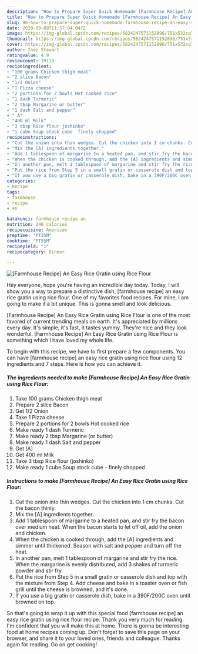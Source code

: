 ```yaml
---
description: "How to Prepare Super Quick Homemade [Farmhouse Recipe] An Easy Rice Gratin using Rice Flour"
title: "How to Prepare Super Quick Homemade [Farmhouse Recipe] An Easy Rice Gratin using Rice Flour"
slug: 96-how-to-prepare-super-quick-homemade-farmhouse-recipe-an-easy-rice-gratin-using-rice-flour
date: 2020-09-09T11:57:04.047Z
image: https://img-global.cpcdn.com/recipes/5824247571152896/751x532cq70/farmhouse-recipe-an-easy-rice-gratin-using-rice-flour-recipe-main-photo.jpg
thumbnail: https://img-global.cpcdn.com/recipes/5824247571152896/751x532cq70/farmhouse-recipe-an-easy-rice-gratin-using-rice-flour-recipe-main-photo.jpg
cover: https://img-global.cpcdn.com/recipes/5824247571152896/751x532cq70/farmhouse-recipe-an-easy-rice-gratin-using-rice-flour-recipe-main-photo.jpg
author: Inez Stewart
ratingvalue: 4.9
reviewcount: 39118
recipeingredient:
- "100 grams Chicken thigh meat"
- "2 slice Bacon"
- "1/2 Onion"
- "1 Pizza cheese"
- "2 portions for 2 bowls Hot cooked rice"
- "1 dash Turmeric"
- "2 tbsp Margarine or butter"
- "1 dash Salt and pepper"
- " A"
- "400 ml Milk"
- "3 tbsp Rice flour joshinko"
- "1 cube Soup stock cube  finely chopped"
recipeinstructions:
- "Cut the onion into thin wedges. Cut the chicken into 1 cm chunks. Cut the bacon thinly."
- "Mix the [A] ingredients together."
- "Add 1 tablespoon of margarine to a heated pan, and stir fry the bacon over medium heat. When the bacon starts to let off oil, add the onion and chicken."
- "When the chicken is cooked through, add the [A] ingredients and simmer until thickened. Season with salt and pepper and turn off the heat."
- "In another pan, melt 1 tablespoon of margarine and stir fry the rice. When the margarine is evenly distributed, add 3 shakes of turmeric powder and stir fry."
- "Put the rice from Step 5 in a small gratin or casserole dish and top with the mixture from Step 4. Add cheese and bake in a toaster oven or fish grill until the cheese is browned, and it&#39;s done."
- "If you use a big gratin or casserole dish, bake in a 390F/200C oven until browned on top."
categories:
- Recipe
tags:
- farmhouse
- recipe
- an

katakunci: farmhouse recipe an 
nutrition: 246 calories
recipecuisine: American
preptime: "PT35M"
cooktime: "PT55M"
recipeyield: "1"
recipecategory: Dinner

---
```



![[Farmhouse Recipe] An Easy Rice Gratin using Rice Flour](https://img-global.cpcdn.com/recipes/5824247571152896/751x532cq70/farmhouse-recipe-an-easy-rice-gratin-using-rice-flour-recipe-main-photo.jpg)

Hey everyone, hope you're having an incredible day today. Today, I will show you a way to prepare a distinctive dish, [farmhouse recipe] an easy rice gratin using rice flour. One of my favorites food recipes. For mine, I am going to make it a bit unique. This is gonna smell and look delicious.



[Farmhouse Recipe] An Easy Rice Gratin using Rice Flour is one of the most favored of current trending meals on earth. It's appreciated by millions every day. It's simple, it's fast, it tastes yummy. They're nice and they look wonderful. [Farmhouse Recipe] An Easy Rice Gratin using Rice Flour is something which I have loved my whole life.


To begin with this recipe, we have to first prepare a few components. You can have [farmhouse recipe] an easy rice gratin using rice flour using 12 ingredients and 7 steps. Here is how you can achieve it.

<!--inarticleads1-->

##### The ingredients needed to make [Farmhouse Recipe] An Easy Rice Gratin using Rice Flour:

1. Take 100 grams Chicken thigh meat
1. Prepare 2 slice Bacon
1. Get 1/2 Onion
1. Take 1 Pizza cheese
1. Prepare 2 portions for 2 bowls Hot cooked rice
1. Make ready 1 dash Turmeric
1. Make ready 2 tbsp Margarine (or butter)
1. Make ready 1 dash Salt and pepper
1. Get  [A]
1. Get 400 ml Milk
1. Take 3 tbsp Rice flour (joshinko)
1. Make ready 1 cube Soup stock cube - finely chopped




<!--inarticleads2-->

##### Instructions to make [Farmhouse Recipe] An Easy Rice Gratin using Rice Flour:

1. Cut the onion into thin wedges. Cut the chicken into 1 cm chunks. Cut the bacon thinly.
1. Mix the [A] ingredients together.
1. Add 1 tablespoon of margarine to a heated pan, and stir fry the bacon over medium heat. When the bacon starts to let off oil, add the onion and chicken.
1. When the chicken is cooked through, add the [A] ingredients and simmer until thickened. Season with salt and pepper and turn off the heat.
1. In another pan, melt 1 tablespoon of margarine and stir fry the rice. When the margarine is evenly distributed, add 3 shakes of turmeric powder and stir fry.
1. Put the rice from Step 5 in a small gratin or casserole dish and top with the mixture from Step 4. Add cheese and bake in a toaster oven or fish grill until the cheese is browned, and it&#39;s done.
1. If you use a big gratin or casserole dish, bake in a 390F/200C oven until browned on top.




So that's going to wrap it up with this special food [farmhouse recipe] an easy rice gratin using rice flour recipe. Thank you very much for reading. I'm confident that you will make this at home. There is gonna be interesting food at home recipes coming up. Don't forget to save this page on your browser, and share it to your loved ones, friends and colleague. Thanks again for reading. Go on get cooking!
